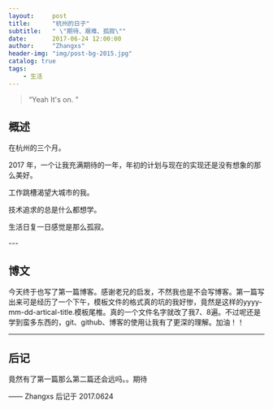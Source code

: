 ```yaml
---
layout:     post
title:      "杭州的日子"
subtitle:   " \"期待、艰难、孤寂\""
date:       2017-06-24 12:00:00
author:     "Zhangxs"
header-img: "img/post-bg-2015.jpg"
catalog: true
tags:
    - 生活
---
```


> “Yeah It's on. ”


## 概述

在杭州的三个月。



2017 年，一个让我充满期待的一年，年初的计划与现在的实现还是没有想象的那么美好。


工作跳槽渴望大城市的我。

技术追求的总是什么都想学。

生活日复一日感觉是那么孤寂。

<p id = "build"></p>
---

## 博文
今天终于也写了第一篇博客。感谢老兄的启发，不然我也是不会写博客。第一篇写出来可是经历了一个下午，模板文件的格式真的坑的我好惨，竟然是这样的yyyy-mm-dd-artical-title.模板尾椎。真的一个文件名字就改了我7、8遍。不过呢还是学到蛮多东西的，git、github、博客的使用让我有了更深的理解。加油！！




---


## 后记

竟然有了第一篇那么第二篇还会远吗。。期待

—— Zhangxs 后记于 2017.0624
